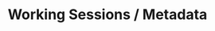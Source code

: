 ---
layout   : blocks/page-component
component: editors/working-sessions/metadata.html
title    : Working Sessions / Metadata
---